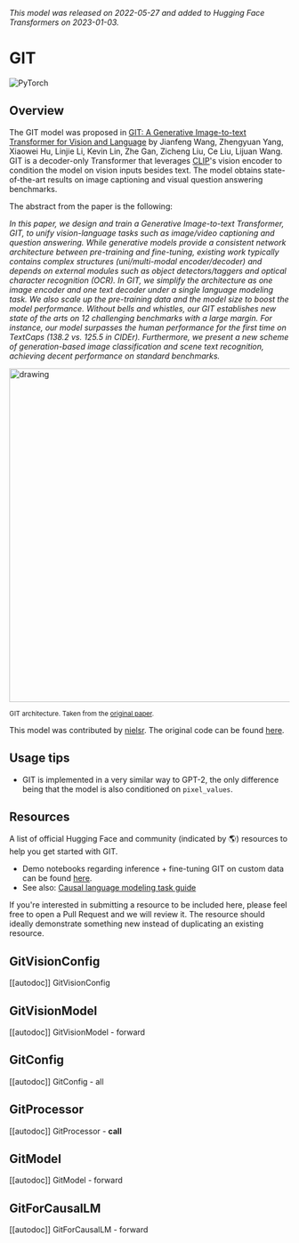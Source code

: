 <!--Copyright 2022 The HuggingFace Team. All rights reserved.

Licensed under the Apache License, Version 2.0 (the "License"); you may not use this file except in compliance with
the License. You may obtain a copy of the License at

http://www.apache.org/licenses/LICENSE-2.0

Unless required by applicable law or agreed to in writing, software distributed under the License is distributed on
an "AS IS" BASIS, WITHOUT WARRANTIES OR CONDITIONS OF ANY KIND, either express or implied. See the License for the
specific language governing permissions and limitations under the License.

⚠️ Note that this file is in Markdown but contain specific syntax for our doc-builder (similar to MDX) that may not be
rendered properly in your Markdown viewer.

-->
*This model was released on 2022-05-27 and added to Hugging Face Transformers on 2023-01-03.*

# GIT

<div class="flex flex-wrap space-x-1">
<img alt="PyTorch" src="https://img.shields.io/badge/PyTorch-DE3412?style=flat&logo=pytorch&logoColor=white">
</div>

## Overview

The GIT model was proposed in [GIT: A Generative Image-to-text Transformer for Vision and Language](https://huggingface.co/papers/2205.14100) by
Jianfeng Wang, Zhengyuan Yang, Xiaowei Hu, Linjie Li, Kevin Lin, Zhe Gan, Zicheng Liu, Ce Liu, Lijuan Wang. GIT is a decoder-only Transformer
that leverages [CLIP](clip)'s vision encoder to condition the model on vision inputs besides text. The model obtains state-of-the-art results on
image captioning and visual question answering benchmarks.

The abstract from the paper is the following:

*In this paper, we design and train a Generative Image-to-text Transformer, GIT, to unify vision-language tasks such as image/video captioning and question answering. While generative models provide a consistent network architecture between pre-training and fine-tuning, existing work typically contains complex structures (uni/multi-modal encoder/decoder) and depends on external modules such as object detectors/taggers and optical character recognition (OCR). In GIT, we simplify the architecture as one image encoder and one text decoder under a single language modeling task. We also scale up the pre-training data and the model size to boost the model performance. Without bells and whistles, our GIT establishes new state of the arts on 12 challenging benchmarks with a large margin. For instance, our model surpasses the human performance for the first time on TextCaps (138.2 vs. 125.5 in CIDEr). Furthermore, we present a new scheme of generation-based image classification and scene text recognition, achieving decent performance on standard benchmarks.*

<img src="https://huggingface.co/datasets/huggingface/documentation-images/resolve/main/transformers/model_doc/git_architecture.jpg"
alt="drawing" width="600"/>

<small> GIT architecture. Taken from the <a href="https://huggingface.co/papers/2205.14100" target="_blank">original paper</a>. </small>

This model was contributed by [nielsr](https://huggingface.co/nielsr).
The original code can be found [here](https://github.com/microsoft/GenerativeImage2Text).

## Usage tips

- GIT is implemented in a very similar way to GPT-2, the only difference being that the model is also conditioned on `pixel_values`.

## Resources

A list of official Hugging Face and community (indicated by 🌎) resources to help you get started with GIT.

- Demo notebooks regarding inference + fine-tuning GIT on custom data can be found [here](https://github.com/NielsRogge/Transformers-Tutorials/tree/master/GIT).
- See also: [Causal language modeling task guide](../tasks/language_modeling)

If you're interested in submitting a resource to be included here, please feel free to open a Pull Request and we will review it.
The resource should ideally demonstrate something new instead of duplicating an existing resource.

## GitVisionConfig

[[autodoc]] GitVisionConfig

## GitVisionModel

[[autodoc]] GitVisionModel
    - forward

## GitConfig

[[autodoc]] GitConfig
    - all

## GitProcessor

[[autodoc]] GitProcessor
    - __call__

## GitModel

[[autodoc]] GitModel
    - forward

## GitForCausalLM

[[autodoc]] GitForCausalLM
    - forward